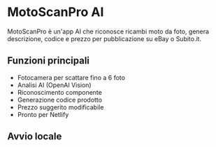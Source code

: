# MotoScanPro AI

MotoScanPro è un'app AI che riconosce ricambi moto da foto, genera descrizione, codice e prezzo per pubblicazione su eBay o Subito.it.

## Funzioni principali

- Fotocamera per scattare fino a 6 foto
- Analisi AI (OpenAI Vision)
- Riconoscimento componente
- Generazione codice prodotto
- Prezzo suggerito modificabile
- Pronto per Netlify

## Avvio locale

